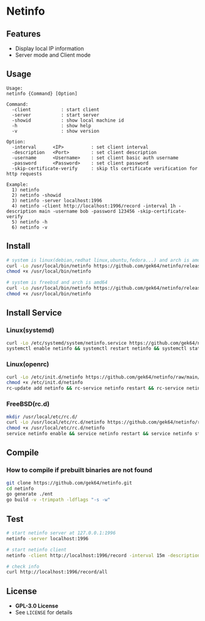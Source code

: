 # Netinfo

## Features

- Display local IP information
- Server mode and Client mode

## Usage

```
Usage:
netinfo {Command} [Option]

Command:
  -client           : start client
  -server           : start server
  -showid           : show local machine id
  -h                : show help
  -v                : show version

Option:
  -interval      <IP>          : set client interval
  -description   <Port>        : set client description
  -username      <Username>    : set client basic auth username
  -password      <Password>    : set client password
  -skip-certificate-verify     : skip tls certificate verification for http requests

Example:
  1) netinfo
  2) netinfo -showid
  3) netinfo -server localhost:1996
  4) netinfo -client http://localhost:1996/record -interval 1h -description main -username bob -password 123456 -skip-certificate-verify
  5) netinfo -h
  6) netinfo -v
```

## Install

```sh
# system is linux(debian,redhat linux,ubuntu,fedora...) and arch is amd64
curl -Lo /usr/local/bin/netinfo https://github.com/gek64/netinfo/releases/latest/download/netinfo-linux-386
chmod +x /usr/local/bin/netinfo

# system is freebsd and arch is amd64
curl -Lo /usr/local/bin/netinfo https://github.com/gek64/netinfo/releases/latest/download/netinfo-freebsd-amd64
chmod +x /usr/local/bin/netinfo
```

## Install Service

### Linux(systemd)

```sh
curl -Lo /etc/systemd/system/netinfo.service https://github.com/gek64/netinfo/raw/main/configs/netinfo.service
systemctl enable netinfo && systemctl restart netinfo && systemctl status netinfo
```

### Linux(openrc)

```sh
curl -Lo /etc/init.d/netinfo https://github.com/gek64/netinfo/raw/main/configs/netinfo.openrc
chmod +x /etc/init.d/netinfo
rc-update add netinfo && rc-service netinfo restart && rc-service netinfo status
```

### FreeBSD(rc.d)

```sh
mkdir /usr/local/etc/rc.d/
curl -Lo /usr/local/etc/rc.d/netinfo https://github.com/gek64/netinfo/raw/main/configs/netinfo.rcd
chmod +x /usr/local/etc/rc.d/netinfo
service netinfo enable && service netinfo restart && service netinfo status
```

## Compile

### How to compile if prebuilt binaries are not found

```sh
git clone https://github.com/gek64/netinfo.git
cd netinfo
go generate ./ent
go build -v -trimpath -ldflags "-s -w"
```

## Test

```sh
# start netinfo server at 127.0.0.1:1996
netinfo -server localhost:1996

# start netinfo client
netinfo -client http://localhost:1996/record -interval 15m -description main

# check info
curl http://localhost:1996/record/all
```

## License

- **GPL-3.0 License**
- See `LICENSE` for details
